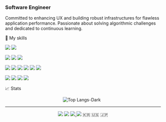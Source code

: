 ### Software Engineer
Committed to enhancing UX and building robust infrastructures for flawless application performance. Passionate about solving algorithmic challenges and dedicated to continuous learning.


🔖 My skills


<img src="https://img.shields.io/badge/Java-007396?style=flat-square&logo=java&logoColor=white"/> <img src="https://img.shields.io/badge/SpringBoot-6DB33F?style=flat-square&logo=SpringBoot&logoColor=white"/>

<img src="https://img.shields.io/badge/Amazon AWS-232F3E?style=flat-square&logo=amazonaws&logoColor=white"/> <img src="https://img.shields.io/badge/ORACLE-F80000?style=flat-square&logo=oracle&logoColor=white"/> <img src="https://img.shields.io/badge/MySQL-4479A1?style=flat-square&logo=MySQL&logoColor=white"/>

<img src="https://img.shields.io/badge/HTML5-E34F26?style=flat-square&logo=html5&logoColor=white"/> <img src="https://img.shields.io/badge/CSS-663399?style=flat-square&logo=css&logoColor=white"/> <img src="https://img.shields.io/badge/JavaScript-F7DF1E?style=flat-square&logo=javascript&logoColor=black"/> <img src="https://img.shields.io/badge/Typescript-3178C6?style=flat-square&logo=Typescript&logoColor=white"/>
 <img src="https://img.shields.io/badge/React-61DAFB?style=flat-square&logo=React&logoColor=black"/> <img src="https://img.shields.io/badge/styled components-DB7093?style=flat-square&logo=styled-components&logoColor=white"/>

<img src="https://img.shields.io/badge/Visual Studio Code-007ACC?style=flat-square"/> <img src="https://img.shields.io/badge/IntelliJ IDEA-000000?style=flat-square&logo=intellijidea&logoColor=white"/> <img src="https://img.shields.io/badge/Eclipse IDE-2C2255?style=flat-square&logo=eclipseide&logoColor=white"/> <img src="https://img.shields.io/badge/Android Studio-3DDC84?style=flat-square&logo=AndroidStudio&logoColor=white"/>

📈 Stats
<div align="center">
 
<!-- ![tl1l1l1s's GitHub stats](https://github-readme-stats.vercel.app/api?username=tl1l1l1s&show_icons=true&hide_title=true&hide_rank=true&hide_border=true&theme=swift&count_private=true) &nbsp; -->
![Top Langs-Dark](https://github-readme-stats.vercel.app/api/top-langs/?username=tl1l1l1s&layout=compact&hide_border=true&theme=swift)  &nbsp;
</div>

---
<div align = "center">
 <a href="https://github.com.tl1l1l1s" target="_blank" ><img src="https://img.shields.io/badge/github-black?style=flat-square&logo=github&logoColor=white&link=https://github.com.tl1l1l1s"/></a> <a href="mailto:s2oo1og24@gmail.com" target="_blank"><img src="https://img.shields.io/badge/gmail-EA4335?style=flat-square&logo=gmail&logoColor=white"/></a> 
 <a href="https://www.linkedin.com/in/2oo1og24" target="_blank"> <img src="https://img.shields.io/badge/LinkedIn-007EC5?style=flat-square&logo=linkedin&logoColor=white&link=https://www.linkedin.com/in/2oo1og24/"/> </a> 
 <!-- <a href="https://velog.io/@tl1l1l1s" target="_blank"> <img src="https://img.shields.io/badge/velog-20C997?style=flat-square&logo=velog&logoColor=white&link=https://velog.io/@tl1l1l1s"/></a> -->
 <a href="https://until.blog/@tl1l1l1s" target="_blank"> <img src="https://img.shields.io/badge/until-000000?style=flat-square&logo=until&logoColor=white&link=https://until.blog/@tl1l1l1s"/></a> 🇰🇷 🇺🇸 🇯🇵 </div>
